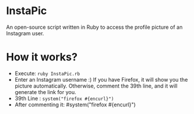 # InstaPic
An open-source script written in Ruby to access the profile picture of an Instagram user.

# How it works?
+ Execute: `ruby InstaPic.rb`
+ Enter an Instagram username :)
If you have Firefox, it will show you the picture automatically. Otherwise, comment the 39th line, and it will generate the link for you.
+ 39th Line : `system("firefox #{encurl}")`
+ After commenting it: #system("firefox #{encurl}")
